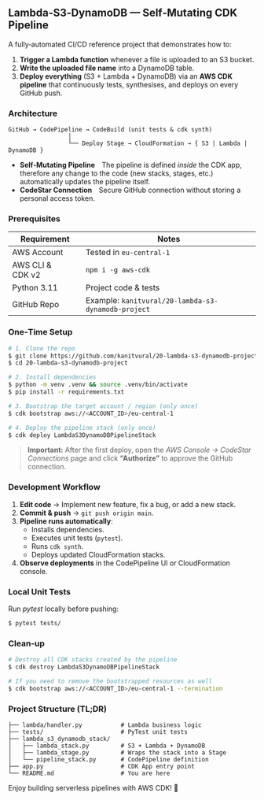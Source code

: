 ## Lambda‑S3‑DynamoDB — Self‑Mutating CDK Pipeline

A fully‑automated CI/CD reference project that demonstrates how to:

1. **Trigger a Lambda function** whenever a file is uploaded to an S3 bucket.
2. **Write the uploaded file name** into a DynamoDB table.
3. **Deploy everything** (S3 + Lambda + DynamoDB) via an **AWS CDK pipeline** that continuously tests, synthesises, and deploys on every GitHub push.

### Architecture

```
GitHub → CodePipeline → CodeBuild (unit tests & cdk synth)
                 │
                 └── Deploy Stage → CloudFormation → { S3 | Lambda | DynamoDB }
```

* **Self‑Mutating Pipeline** The pipeline is defined *inside* the CDK app, therefore any change to the code (new stacks, stages, etc.) automatically updates the pipeline itself.
* **CodeStar Connection** Secure GitHub connection without storing a personal access token.

### Prerequisites

| Requirement | Notes |
|-------------|-------|
| AWS Account | Tested in `eu‑central‑1` |
| AWS CLI & CDK v2 | `npm i -g aws-cdk` |
| Python 3.11 | Project code & tests |
| GitHub Repo | Example: `kanitvural/20-lambda-s3-dynamodb-project` |

### One‑Time Setup

```bash
# 1. Clone the repo
$ git clone https://github.com/kanitvural/20-lambda-s3-dynamodb-project.git
$ cd 20-lambda-s3-dynamodb-project

# 2. Install dependencies
$ python -m venv .venv && source .venv/bin/activate
$ pip install -r requirements.txt

# 3. Bootstrap the target account / region (only once)
$ cdk bootstrap aws://<ACCOUNT_ID>/eu-central-1

# 4. Deploy the pipeline stack (only once)
$ cdk deploy LambdaS3DynamoDBPipelineStack
```

> **Important:** After the first deploy, open the *AWS Console → CodeStar Connections* page and click **“Authorize”** to approve the GitHub connection.

### Development Workflow

1. **Edit code** → Implement new feature, fix a bug, or add a new stack.
2. **Commit & push** → `git push origin main`.
3. **Pipeline runs automatically**:
   * Installs dependencies.
   * Executes unit tests (`pytest`).
   * Runs `cdk synth`.
   * Deploys updated CloudFormation stacks.
4. **Observe deployments** in the CodePipeline UI or CloudFormation console.

### Local Unit Tests

Run *pytest* locally before pushing:

```bash
$ pytest tests/
```

### Clean‑up

```bash
# Destroy all CDK stacks created by the pipeline
$ cdk destroy LambdaS3DynamoDBPipelineStack

# If you need to remove the bootstrapped resources as well
$ cdk bootstrap aws://<ACCOUNT_ID>/eu-central-1 --termination
```

### Project Structure (TL;DR)

```
├── lambda/handler.py           # Lambda business logic
├── tests/                      # PyTest unit tests
├── lambda_s3_dynamodb_stack/
│   ├── lambda_stack.py         # S3 + Lambda + DynamoDB
│   ├── lambda_stage.py         # Wraps the stack into a Stage
│   └── pipeline_stack.py       # CodePipeline definition
├── app.py                      # CDK App entry point
└── README.md                   # You are here
```

Enjoy building serverless pipelines with AWS CDK! 🎉